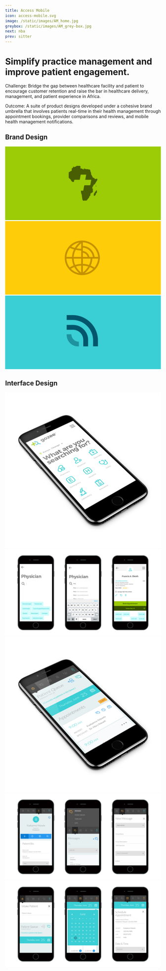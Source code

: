 ```yaml
---
title: Access Mobile
icon: access-mobile.svg
image: /static/images/AM_home.jpg
greybox: /static/images/AM_grey-box.jpg
next: nba
prev: sitter
---
```


# Simplify practice management and improve patient engagement.

Challenge: Bridge the gap between healthcare facility and patient to encourage customer retention and raise the bar in healthcare delivery, management, and patient experience in Africa.

Outcome: A suite of product designs developed under a cohesive brand umbrella that involves patients real-time in their health management through appointment bookings, provider comparisons and reviews, and mobile health management notifications.
 

## Brand Design
![Access Mobile Brand 01](/static/images/AM_Brand_01.png)
![Access Mobile Brand 02](/static/images/AM_Brand_02.png)
![Access Mobile Brand 03](/static/images/AM_Brand_03.png)


## Interface Design
![Access Mobile Gozee iso](/static/images/AM-GOZEE_iso.jpg)
![Access Mobile Gozee UI 01](/static/images/AM-GOZEE_UI_01.jpg)
![Access Mobile iso](/static/images/AM_iso.jpg)
![Access Mobile UI 02](/static/images/AM_UI_02.jpg)
![Access Mobile UI 01](/static/images/AM_UI_01.jpg)
